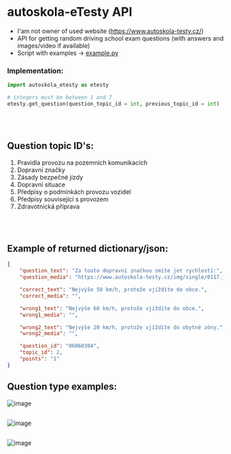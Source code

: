 # autoskola-eTesty API

- I'am not owner of used website (https://www.autoskola-testy.cz/)
- API for getting random driving school exam questions (with answers and images/video if available)
- Script with examples -> [example.py](https://github.com/RxiPland/autoskola_eTesty_API/blob/main/example.py)

### Implementation:
```py
import autoskola_etesty as etesty

# integers must be between 1 and 7
etesty.get_question(question_topic_id = int, previous_topic_id = int)
```

<br></br>

## Question topic ID's:
1) Pravidla provozu na pozemních komunikacích
2) Dopravní značky
3) Zásady bezpečné jízdy
4) Dopravní situace
5) Předpisy o podmínkách provozu vozidel
6) Předpisy související s provozem
7) Zdravotnická příprava

<br></br>

## Example of returned dictionary/json:
```json
{
    "question_text": "Za touto dopravní značkou smíte jet rychlostí:",
    "question_media": "https://www.autoskola-testy.cz/img/single/0117.jpg",

    "correct_text": "Nejvýše 50 km/h, protože vjíždíte do obce.",
    "correct_media": "",

    "wrong1_text": "Nejvýše 60 km/h, protože vjíždíte do obce.",
    "wrong1_media": "",

    "wrong2_text": "Nejvýše 20 km/h, protože vjíždíte do obytné zóny.",
    "wrong2_media": "",

    "question_id": "06060304",
    "topic_id": 2,
    "points": "1"
}
```

## Question type examples:
![image](https://user-images.githubusercontent.com/82058894/229222391-3b293da2-5160-42c9-acbe-6760db31ba75.png)
##
![image](https://user-images.githubusercontent.com/82058894/229223171-c5835064-6c8d-4a3a-a5b2-b77edb00d647.png)
##
![image](https://user-images.githubusercontent.com/82058894/229223445-d1571559-5314-4a6a-9c9c-972bdba6608f.png)
